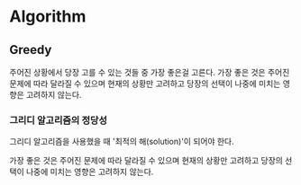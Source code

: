 # Algorithm

## Greedy

주어진 상황에서 당장 고를 수 있는 것들 중 가장 좋은걸 고른다. 가장 좋은 것은 주어진 문제에 따라 달라질 수 있으며 현재의 상황만 고려하고 당장의 선택이 나중에 미치는 영향은 고려하지 않는다. 

### 그리디 알고리즘의 정당성
그리디 알고리즘을 사용했을 때 '최적의 해(solution)'이 되어야 한다. 

가장 좋은 것은 주어진 문제에 따라 달라질 수 있으며 현재의 상황만 고려하고 당장의 선택이 나중에 미치는 영향은 고려하지 않는다.


>>>>>>> 
